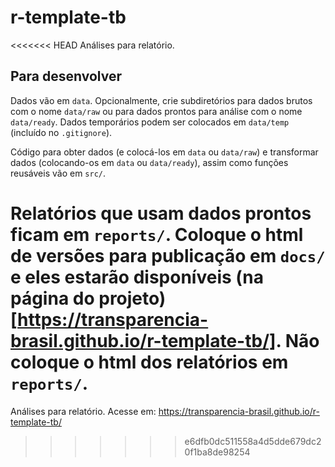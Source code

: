 # r-template-tb
<<<<<<< HEAD
Análises para relatório.

## Para desenvolver

Dados vão em `data`. Opcionalmente, crie subdiretórios para dados brutos com o nome `data/raw` ou para dados prontos para análise com o nome `data/ready`. Dados temporários podem ser colocados em `data/temp` (incluído no `.gitignore`). 

Código para obter dados (e colocá-los em `data` ou `data/raw`) e transformar dados (colocando-os em `data` ou `data/ready`), assim como funções reusáveis vão em `src/`.

Relatórios que usam dados prontos ficam em `reports/`. Coloque o html de versões para publicação em `docs/` e eles estarão disponíveis (na página do projeto)[https://transparencia-brasil.github.io/r-template-tb/]. Não coloque o html dos relatórios em `reports/`.
=======
Análises para relatório. Acesse em: https://transparencia-brasil.github.io/r-template-tb/
>>>>>>> e6dfb0dc511558a4d5dde679dc20f1ba8de98254
